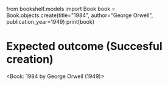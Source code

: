 from bookshelf.models import Book
book = Book.objects.create(title="1984", author="George Orwell", publication_year=1949)
print(book)

# Expected outcome (Succesful creation)
<Book: 1984 by George Orwell (1949)>

